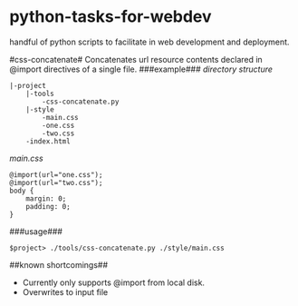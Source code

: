 python-tasks-for-webdev
=======================

handful of python scripts to facilitate in web development and deployment.

#css-concatenate#
Concatenates url resource contents declared in @import directives of a single file.
###example###
_directory structure_

	|-project
		|-tools
			-css-concatenate.py
		|-style
			-main.css
			-one.css
			-two.css
		-index.html

_main.css_

	@import(url="one.css");
	@import(url="two.css");
	body {
		margin: 0;
		padding: 0;
	}

###usage###

	$project> ./tools/css-concatenate.py ./style/main.css

##known shortcomings##
* Currently only supports @import from local disk.
* Overwrites to input file